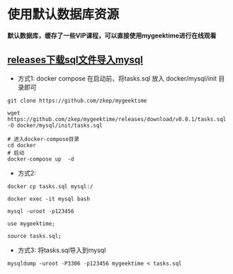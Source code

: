 # 使用默认数据库资源

**默认数据库，缓存了一些VIP课程，可以直接使用mygeektime进行在线观看**


## [releases下载sql文件导入mysql](https://github.com/zkep/mygeektime/releases/v0.0.1)


* 方式1: docker compose 在启动前，将tasks.sql 放入 docker/mysql/init 目录即可
```shell
git clone https://github.com/zkep/mygeektime

wget https://github.com/zkep/mygeektime/releases/download/v0.0.1/tasks.sql -O docker/mysql/init/tasks.sql

# 进入docker-compose目录
cd docker
# 启动
docker-compose up  -d
```
* 方式2:
```shell
docker cp tasks.sql mysql:/

docker exec -it mysql bash

mysql -uroot -p123456

use mygeektime;

source tasks.sql;
```

* 方式3: 将tasks.sql导入到mysql
```shell
mysqldump -uroot -P3306 -p123456 mygeektime < tasks.sql
```

